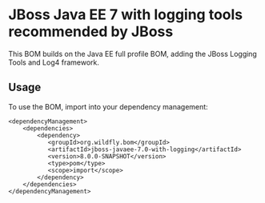 JBoss Java EE 7 with logging tools recommended by JBoss
========================================================

This BOM builds on the Java EE full profile BOM, adding the JBoss Logging Tools and Log4 framework. 
  
Usage
-----

To use the BOM, import into your dependency management:

    <dependencyManagement>
        <dependencies>
            <dependency>
               <groupId>org.wildfly.bom</groupId>
               <artifactId>jboss-javaee-7.0-with-logging</artifactId>
               <version>8.0.0-SNAPSHOT</version>
               <type>pom</type>
               <scope>import</scope>
            </dependency>
        </dependencies>
    </dependencyManagement> 
